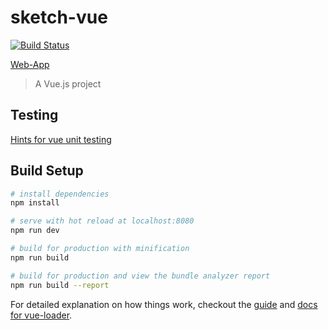 # sketch-vue


[![Build Status](https://travis-ci.org/ReneCode/sketch-vue.svg?branch=master)](https://travis-ci.org/ReneCode/sketch-vue)

[Web-App](https://sketch-vue.firebaseapp.com/)

> A Vue.js project

## Testing
[Hints for vue unit testing](https://eddyerburgh.me/unit-test-vue-components-beginners)

## Build Setup

``` bash
# install dependencies
npm install

# serve with hot reload at localhost:8080
npm run dev

# build for production with minification
npm run build

# build for production and view the bundle analyzer report
npm run build --report
```

For detailed explanation on how things work, checkout the [guide](http://vuejs-templates.github.io/webpack/) and [docs for vue-loader](http://vuejs.github.io/vue-loader).
